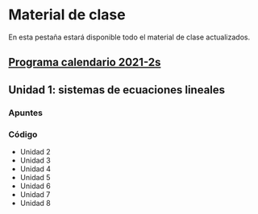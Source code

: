 # Material de clase
En esta pestaña estará disponible todo el material de clase actualizados.

## [Programa calendario 2021-2s](/diapositivas/0-programa_calendario_2021-2s.pdf)
## Unidad 1: sistemas de ecuaciones lineales
### Apuntes
### Código
- Unidad 2
- Unidad 3
- Unidad 4
- Unidad 5
- Unidad 6
- Unidad 7
- Unidad 8
